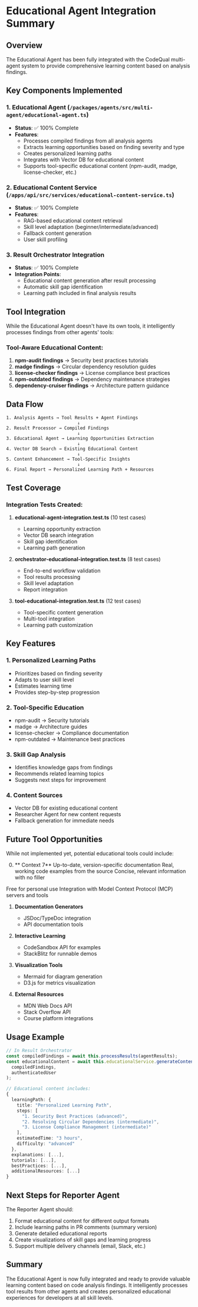# Educational Agent Integration Summary

## Overview
The Educational Agent has been fully integrated with the CodeQual multi-agent system to provide comprehensive learning content based on analysis findings.

## Key Components Implemented

### 1. Educational Agent (`/packages/agents/src/multi-agent/educational-agent.ts`)
- **Status**: ✅ 100% Complete
- **Features**:
  - Processes compiled findings from all analysis agents
  - Extracts learning opportunities based on finding severity and type
  - Creates personalized learning paths
  - Integrates with Vector DB for educational content
  - Supports tool-specific educational content (npm-audit, madge, license-checker, etc.)

### 2. Educational Content Service (`/apps/api/src/services/educational-content-service.ts`)
- **Status**: ✅ 100% Complete  
- **Features**:
  - RAG-based educational content retrieval
  - Skill level adaptation (beginner/intermediate/advanced)
  - Fallback content generation
  - User skill profiling

### 3. Result Orchestrator Integration
- **Status**: ✅ 100% Complete
- **Integration Points**:
  - Educational content generation after result processing
  - Automatic skill gap identification
  - Learning path included in final analysis results

## Tool Integration

While the Educational Agent doesn't have its own tools, it intelligently processes findings from other agents' tools:

### Tool-Aware Educational Content:
1. **npm-audit findings** → Security best practices tutorials
2. **madge findings** → Circular dependency resolution guides
3. **license-checker findings** → License compliance best practices
4. **npm-outdated findings** → Dependency maintenance strategies
5. **dependency-cruiser findings** → Architecture pattern guidance

## Data Flow

```
1. Analysis Agents → Tool Results + Agent Findings
                           ↓
2. Result Processor → Compiled Findings
                           ↓
3. Educational Agent → Learning Opportunities Extraction
                           ↓
4. Vector DB Search → Existing Educational Content
                           ↓
5. Content Enhancement → Tool-Specific Insights
                           ↓
6. Final Report → Personalized Learning Path + Resources
```

## Test Coverage

### Integration Tests Created:
1. **educational-agent-integration.test.ts** (10 test cases)
   - Learning opportunity extraction
   - Vector DB search integration
   - Skill gap identification
   - Learning path generation

2. **orchestrator-educational-integration.test.ts** (8 test cases)
   - End-to-end workflow validation
   - Tool results processing
   - Skill level adaptation
   - Report integration

3. **tool-educational-integration.test.ts** (12 test cases)
   - Tool-specific content generation
   - Multi-tool integration
   - Learning path customization

## Key Features

### 1. Personalized Learning Paths
- Prioritizes based on finding severity
- Adapts to user skill level
- Estimates learning time
- Provides step-by-step progression

### 2. Tool-Specific Education
- npm-audit → Security tutorials
- madge → Architecture guides
- license-checker → Compliance documentation
- npm-outdated → Maintenance best practices

### 3. Skill Gap Analysis
- Identifies knowledge gaps from findings
- Recommends related learning topics
- Suggests next steps for improvement

### 4. Content Sources
- Vector DB for existing educational content
- Researcher Agent for new content requests
- Fallback generation for immediate needs

## Future Tool Opportunities

While not implemented yet, potential educational tools could include:

0. ** Context 7**
 Up-to-date, version-specific documentation
 Real, working code examples from the source
Concise, relevant information with no filler

Free for personal use
   Integration with Model Context Protocol (MCP) servers and tools

1. **Documentation Generators**
   - JSDoc/TypeDoc integration
   - API documentation tools

2. **Interactive Learning**
   - CodeSandbox API for examples
   - StackBlitz for runnable demos

3. **Visualization Tools**
   - Mermaid for diagram generation
   - D3.js for metrics visualization

4. **External Resources**
   - MDN Web Docs API
   - Stack Overflow API
   - Course platform integrations

## Usage Example

```typescript
// In Result Orchestrator
const compiledFindings = await this.processResults(agentResults);
const educationalContent = await this.educationalService.generateContentForFindings(
  compiledFindings,
  authenticatedUser
);

// Educational content includes:
{
  learningPath: {
    title: "Personalized Learning Path",
    steps: [
      "1. Security Best Practices (advanced)",
      "2. Resolving Circular Dependencies (intermediate)",
      "3. License Compliance Management (intermediate)"
    ],
    estimatedTime: "3 hours",
    difficulty: "advanced"
  },
  explanations: [...],
  tutorials: [...],
  bestPractices: [...],
  additionalResources: [...]
}
```

## Next Steps for Reporter Agent

The Reporter Agent should:
1. Format educational content for different output formats
2. Include learning paths in PR comments (summary version)
3. Generate detailed educational reports
4. Create visualizations of skill gaps and learning progress
5. Support multiple delivery channels (email, Slack, etc.)

## Summary

The Educational Agent is now fully integrated and ready to provide valuable learning content based on code analysis findings. It intelligently processes tool results from other agents and creates personalized educational experiences for developers at all skill levels.
